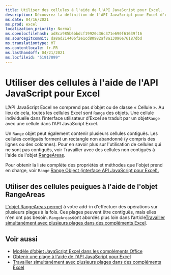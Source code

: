 ```yaml
---
title: Utiliser des cellules à l'aide de l'API JavaScript pour Excel.
description: Découvrez la définition de l'API JavaScript pour Excel d'une cellule et découvrez comment utiliser des cellules.
ms.date: 04/16/2021
ms.prod: excel
localization_priority: Normal
ms.openlocfilehash: ad8ca985b6bbdcf19920c36c371e690f61639f16
ms.sourcegitcommit: da8ad214406f2e1cd80982af8a13090e76187dbd
ms.translationtype: MT
ms.contentlocale: fr-FR
ms.lasthandoff: 04/21/2021
ms.locfileid: "51917099"
---
```

# <a name="work-with-cells-using-the-excel-javascript-api"></a>Utiliser des cellules à l'aide de l'API JavaScript pour Excel

L’API JavaScript Excel ne comprend pas d’objet ou de classe « Cellule ». Au lieu de cela, toutes les cellules Excel sont `Range` des objets. Une cellule individuelle dans l’interface utilisateur d’Excel se traduit par un objet`Range` avec une cellule dans l’API JavaScript Excel.

Un `Range` objet peut également contenir plusieurs cellules contiguës. Les cellules contiguës forment un rectangle non abandonné (y compris des lignes ou des colonnes). Pour en savoir plus sur l'utilisation de cellules qui ne sont pas contiguës, voir Travailler avec des cellules non contiguës à l'aide de l'objet [RangeAreas](#work-with-discontiguous-cells-using-the-rangeareas-object).

Pour obtenir la liste complète des propriétés et méthodes que l'objet prend en charge, voir `Range` [Range Object (interface API JavaScript pour Excel).](/javascript/api/excel/excel.range)

## <a name="work-with-discontiguous-cells-using-the-rangeareas-object"></a>Utiliser des cellules peuigues à l'aide de l'objet RangeAreas

[L'objet RangeAreas permet](/javascript/api/excel/excel.rangeareas) à votre add-in d'effectuer des opérations sur plusieurs plages à la fois. Ces plages peuvent être contiguës, mais elles n'en ont pas besoin. `RangeAreas`sont abordés plus loin dans l’article[Travailler simultanément avec plusieurs plages dans des compléments Excel](excel-add-ins-multiple-ranges.md).

## <a name="see-also"></a>Voir aussi

- [Modèle d’objet JavaScript Excel dans les compléments Office](excel-add-ins-core-concepts.md)
- [Obtenir une plage à l'aide de l'API JavaScript pour Excel](excel-add-ins-ranges-get.md)
- [Travailler simultanément avec plusieurs plages dans des compléments Excel](excel-add-ins-multiple-ranges.md)
